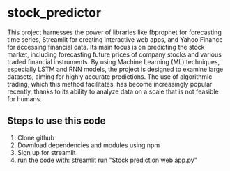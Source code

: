 # stock_predictor
This project harnesses the power of libraries like fbprophet for forecasting time series, Streamlit for creating interactive web apps, and Yahoo Finance for accessing financial data. Its main focus is on predicting the stock market, including forecasting future prices of company stocks and various traded financial instruments. By using Machine Learning (ML) techniques, especially LSTM and RNN models, the project is designed to examine large datasets, aiming for highly accurate predictions. The use of algorithmic trading, which this method facilitates, has become increasingly popular recently, thanks to its ability to analyze data on a scale that is not feasible for humans.


## Steps to use this code
1. Clone github
2. Download dependencies and modules using npm
3. Sign up for streamlit
4. run the code with: streamlit run "Stock prediction web app.py"

